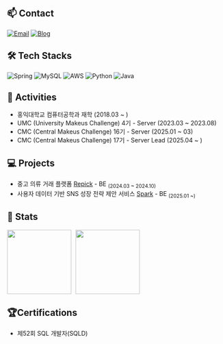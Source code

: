 ## 📫 Contact

[![Email](https://img.shields.io/badge/-Email-%2312100E?style=flat&logo=gmail&logoColor=white)](mailto:sky980221@naver.com)
  [![Blog](https://img.shields.io/badge/Blog-FF8800?style=flat&logo=tistory&logoColor=white)](https://dori-dol2.tistory.com/)

## 🛠 Tech Stacks

![Spring](https://img.shields.io/badge/Spring-6DB33F?style=flat-square&logo=Spring&logoColor=white)
![MySQL](https://img.shields.io/badge/MySQL-4479A1?style=flat-square&logo=MySQL&logoColor=white)
![AWS](https://img.shields.io/badge/AWS-232F3E?style=flat-square&logo=Amazon%20AWS&logoColor=white)
![Python](https://img.shields.io/badge/Python-3776AB?style=flat-square&logo=python&logoColor=white)
![Java](https://img.shields.io/badge/Java-007396?style=flat-square&logo=Java&logoColor=white&logoWidth=20)

## 🎠 Activities 
- 홍익대학교 컴퓨터공학과 재학 (2018.03 ~ )
- UMC (University Makeus Challenge) 4기 - Server (2023.03 ~ 2023.08)
- CMC (Central Makeus Challenge) 16기 - Server (2025.01 ~ 03)
- CMC (Central Makeus Challenge) 17기 - Server Lead (2025.04 ~ )

## 💻 Projects 
- 중고 의류 거래 플랫폼 <a href="https://github.com/Repick-official/repick-server-v2">Repick</a> - BE <sub>(2024.03 ~ 2024.10)</sub>
- 사용자 데이터 기반 SNS 성장 전략 제안 서비스 <a href="https://github.com/Central-MakeUs/Spark-Server">Spark</a> - BE <sub>(2025.01 ~)</sub>
## 🏅 Stats
<div style="display: flex; align-items: center;">
  <a href="https://github.com/anuraghazra/github-readme-stats">
    <img src="https://github-readme-stats.vercel.app/api?username=sky980221&show_icons=true&theme=material-palenight&hide_border=true&bg_color=20232a&icon_color=58A6FF&text_color=fff&title_color=58A6FF&count_private=true" style="height: 150px;"/>
  </a>
  <a href="https://solved.ac/sky980221" style="margin-left: 10px;">
    <img src="http://mazassumnida.wtf/api/v2/generate_badge?boj=sky980221" style="height: 150px;"/>
  </a>
</div>

## 🏆Certifications
- 제52회 SQL 개발자(SQLD)
